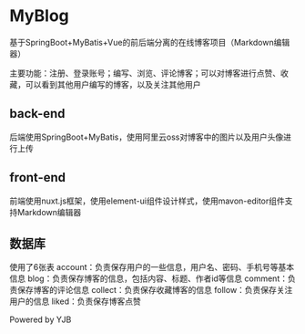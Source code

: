 # MyBlog
基于SpringBoot+MyBatis+Vue的前后端分离的在线博客项目（Markdown编辑器）

主要功能：注册、登录账号；编写、浏览、评论博客；可以对博客进行点赞、收藏，可以看到其他用户编写的博客，以及关注其他用户

## back-end
后端使用SpringBoot+MyBatis，使用阿里云oss对博客中的图片以及用户头像进行上传

## front-end
前端使用nuxt.js框架，使用element-ui组件设计样式，使用mavon-editor组件支持Markdown编辑器

## 数据库
使用了6张表
account：负责保存用户的一些信息，用户名、密码、手机号等基本信息
blog：负责保存博客的信息，包括内容、标题、作者id等信息
comment：负责保存博客的评论信息
collect：负责保存收藏博客的信息
follow：负责保存关注用户的信息
liked：负责保存博客点赞


Powered by YJB
